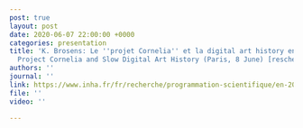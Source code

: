 ```yaml
---
post: true
layout: post
date: 2020-06-07 22:00:00 +0000
categories: presentation
title: 'K. Brosens: Le ''projet Cornelia'' et la digital art history en douceur /
  Project Cornelia and Slow Digital Art History (Paris, 8 June) [rescheduled: 9 November]'
authors: ''
journal: ''
link: https://www.inha.fr/fr/recherche/programmation-scientifique/en-2019-2020/les-lundis-numeriques-2019-2020.html
file: ''
video: ''

---
```

